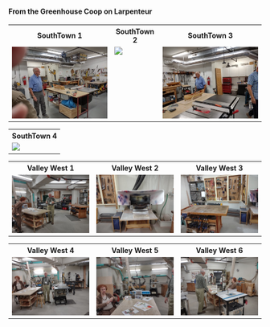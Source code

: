 #### From the Greenhouse Coop on Larpenteur

<table>
  <tr>
    <th>SouthTown 1</td>
    <th>SouthTown 2</td>
    <th>SouthTown 3</td>
  </tr>
  <tr>
      <td valign="top">
      <a href="./S1.jpg">
      <img src="./Thumbnails/S1-T.jpg">
      </a>
      </td>
      <td valign="top">
      <a href="./S2.jpg">
      <img src="./ThumbnailsS-T.jpg">
      </a>
      </td>
      <td valign="top">
      <a href="./S3.jpg">
      <img src="./Thumbnails/S3-T.jpg">
      </a>
      </td>
  </tr>
 </table>


<table>
  <tr>
    <th>SouthTown 4</td>
  </tr>
  <tr>
      <td valign="top">
      <a href="./S4.jpg">
      <img src="./Thumbnails/GH-5-T.jpg">
      </a>
      </td>
  </tr>
 </table>
 
  <table>
   <tr>
     <th>Valley West 1</td>
     <th>Valley West 2</td>
     <th>Valley West 3</td>
   </tr>
   <tr>
       <td valign="top">
       <a href="./V1.jpg">
       <img src="./Thumbnails/V1-T.jpg">
       </a>
       </td>
       <td valign="top">
       <a href="./V2.jpeg">
       <img src="./Thumbnails/V2-T.jpg">
       </a>
       </td>
       <td valign="top">
       <a href="./V3.jpeg">
       <img src="./Thumbnails/V3-T.jpg">
       </a>
       </td>
   </tr>
  </table>
  

  <table>
    <tr>
      <th>Valley West 4</td>
      <th>Valley West 5</td>
      <th>Valley West 6</td>		  
    </tr>
    <tr>
        <td valign="top">
        <a href="./V4.jpeg">
        <img src="./Thumbnails/V4-T.jpg">
        </a>
     <td valign="top">
     <a href="./V5.jpeg">
     <img src="./Thumbnails/V5-T.jpg">
     </a>
     </td>
     <td valign="top">
     <a href="./V6.jpg">
     <img src="./Thumbnails/V6-T.jpg">
     </a>
     </td>
    </tr>
   </table>
